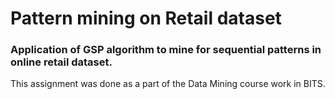 # Pattern mining on Retail dataset
### Application of GSP algorithm to mine for sequential patterns in online retail dataset.

This assignment was done as a part of the Data Mining course work in BITS. 
